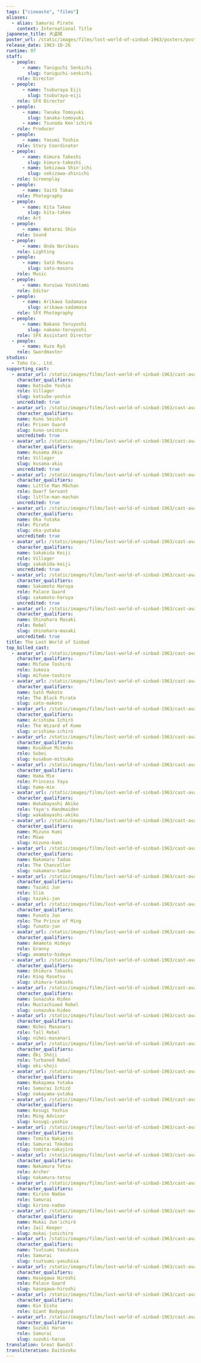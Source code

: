 ```yaml
---
tags: ["cineaste", "films"]
aliases:
  - alias: Samurai Pirate
    context: International Title
japanese_title: 大盗賊
poster_url: /static/images/films/lost-world-of-sinbad-1963/posters/poster.webp
release_date: 1963-10-26
runtime: 97
staff:
  - people:
      - name: Taniguchi Senkichi
        slug: taniguchi-senkichi
    role: Director
  - people:
      - name: Tsuburaya Eiji
        slug: tsuburaya-eiji
    role: SFX Director
  - people:
      - name: Tanaka Tomoyuki
        slug: tanaka-tomoyuki
      - name: Tsunoda Ken'ichirô
    role: Producer
  - people:
      - name: Yasumi Toshio
    role: Story Coordinator
  - people:
      - name: Kimura Takeshi
        slug: kimura-takeshi
      - name: Sekizawa Shin'ichi
        slug: sekizawa-shinichi
    role: Screenplay
  - people:
      - name: Saitô Takao
    role: Photography
  - people:
      - name: Kita Takeo
        slug: kita-takeo
    role: Art
  - people:
      - name: Watarai Shin
    role: Sound
  - people:
      - name: Onda Norikazu
    role: Lighting
  - people:
      - name: Satô Masaru
        slug: sato-masaru
    role: Music
  - people:
      - name: Kuroiwa Yoshitami
    role: Editor
  - people:
      - name: Arikawa Sadamasa
        slug: arikawa-sadamasa
    role: SFX Photography
  - people:
      - name: Nakano Teruyoshi
        slug: nakano-teruyoshi
    role: SFX Assistant Director
  - people:
      - name: Kuze Ryû
    role: Swordmaster
studios:
  - Toho Co., Ltd.
supporting_cast:
  - avatar_url: /static/images/films/lost-world-of-sinbad-1963/cast-avatars/yoshio-katsube-0.webp
    character_qualifiers:
    name: Katsube Yoshio
    role: Villager
    slug: katsube-yoshio
    uncredited: true
  - avatar_url: /static/images/films/lost-world-of-sinbad-1963/cast-avatars/seishiro-kuno-0.webp
    character_qualifiers:
    name: Kuno Seishirô
    role: Prison Guard
    slug: kuno-seishiro
    uncredited: true
  - avatar_url: /static/images/films/lost-world-of-sinbad-1963/cast-avatars/akio-kusama-0.webp
    character_qualifiers:
    name: Kusama Akio
    role: Villager
    slug: kusama-akio
    uncredited: true
  - avatar_url: /static/images/films/lost-world-of-sinbad-1963/cast-avatars/little-man-machan-0.webp
    character_qualifiers:
    name: Little Man Mâchan
    role: Dwarf Servant
    slug: little-man-machan
    uncredited: true
  - avatar_url: /static/images/films/lost-world-of-sinbad-1963/cast-avatars/yutaka-oka-0.webp
    character_qualifiers:
    name: Oka Yutaka
    role: Pirate
    slug: oka-yutaka
    uncredited: true
  - avatar_url: /static/images/films/lost-world-of-sinbad-1963/cast-avatars/keiji-sakakida-0.webp
    character_qualifiers:
    name: Sakakida Keiji
    role: Villager
    slug: sakakida-keiji
    uncredited: true
  - avatar_url: /static/images/films/lost-world-of-sinbad-1963/cast-avatars/haruya-sakamoto-0.webp
    character_qualifiers:
    name: Sakamoto Haruya
    role: Palace Guard
    slug: sakamoto-haruya
    uncredited: true
  - avatar_url: /static/images/films/lost-world-of-sinbad-1963/cast-avatars/masaki-shinohara-0.webp
    character_qualifiers:
    name: Shinohara Masaki
    role: Rebel
    slug: shinohara-masaki
    uncredited: true
title: The Lost World of Sinbad
top_billed_cast:
  - avatar_url: /static/images/films/lost-world-of-sinbad-1963/cast-avatars/toshiro-mifune-0.webp
    character_qualifiers:
    name: Mifune Toshirô
    role: Sukeza
    slug: mifune-toshiro
  - avatar_url: /static/images/films/lost-world-of-sinbad-1963/cast-avatars/makoto-sato-0.webp
    character_qualifiers:
    name: Satô Makoto
    role: The Black Pirate
    slug: sato-makoto
  - avatar_url: /static/images/films/lost-world-of-sinbad-1963/cast-avatars/ichiro-arishima-0.webp
    character_qualifiers:
    name: Arishima Ichirô
    role: The Wizard of Kume
    slug: arishima-ichiro
  - avatar_url: /static/images/films/lost-world-of-sinbad-1963/cast-avatars/mitsuko-kusabue-0.webp
    character_qualifiers:
    name: Kusabue Mitsuko
    role: Sobei
    slug: kusabue-mitsuko
  - avatar_url: /static/images/films/lost-world-of-sinbad-1963/cast-avatars/mie-hama-0.webp
    character_qualifiers:
    name: Hama Mie
    role: Princess Yaya
    slug: hama-mie
  - avatar_url: /static/images/films/lost-world-of-sinbad-1963/cast-avatars/akiko-wakabayashi-0.webp
    character_qualifiers:
    name: Wakabayashi Akiko
    role: Yaya's Handmaiden
    slug: wakabayashi-akiko
  - avatar_url: /static/images/films/lost-world-of-sinbad-1963/cast-avatars/kumi-mizuno-0.webp
    character_qualifiers:
    name: Mizuno Kumi
    role: Miwa
    slug: mizuno-kumi
  - avatar_url: /static/images/films/lost-world-of-sinbad-1963/cast-avatars/tadao-nakamaru-0.webp
    character_qualifiers:
    name: Nakamaru Tadao
    role: The Chancellor
    slug: nakamaru-tadao
  - avatar_url: /static/images/films/lost-world-of-sinbad-1963/cast-avatars/jun-tazaki-0.webp
    character_qualifiers:
    name: Tazaki Jun
    role: Slim
    slug: tazaki-jun
  - avatar_url: /static/images/films/lost-world-of-sinbad-1963/cast-avatars/jun-funato-0.webp
    character_qualifiers:
    name: Funato Jun
    role: The Prince of Ming
    slug: funato-jun
  - avatar_url: /static/images/films/lost-world-of-sinbad-1963/cast-avatars/hideyo-amamoto-0.webp
    character_qualifiers:
    name: Amamoto Hideyo
    role: Granny
    slug: amamoto-hideyo
  - avatar_url: /static/images/films/lost-world-of-sinbad-1963/cast-avatars/takashi-shimura-0.webp
    character_qualifiers:
    name: Shimura Takashi
    role: King Rasetsu
    slug: shimura-takashi
  - avatar_url: /static/images/films/lost-world-of-sinbad-1963/cast-avatars/hideo-sunazuka-0.webp
    character_qualifiers:
    name: Sunazuka Hideo
    role: Mustachioed Rebel
    slug: sunazuka-hideo
  - avatar_url: /static/images/films/lost-world-of-sinbad-1963/cast-avatars/masanari-nihei-0.webp
    character_qualifiers:
    name: Nihei Masanari
    role: Tall Rebel
    slug: nihei-masanari
  - avatar_url: /static/images/films/lost-world-of-sinbad-1963/cast-avatars/shoji-oki-0.webp
    character_qualifiers:
    name: Ôki Shôji
    role: Turbaned Rebel
    slug: oki-shoji
  - avatar_url: /static/images/films/lost-world-of-sinbad-1963/cast-avatars/yutaka-nakayama-0.webp
    character_qualifiers:
    name: Nakayama Yutaka
    role: Samurai Ichizô
    slug: nakayama-yutaka
  - avatar_url: /static/images/films/lost-world-of-sinbad-1963/cast-avatars/yoshio-kosugi-0.webp
    character_qualifiers:
    name: Kosugi Yoshio
    role: Ming Advisor
    slug: kosugi-yoshio
  - avatar_url: /static/images/films/lost-world-of-sinbad-1963/cast-avatars/nakajiro-tomita-0.webp
    character_qualifiers:
    name: Tomita Nakajirô
    role: Samurai Tokubei
    slug: tomita-nakajiro
  - avatar_url: /static/images/films/lost-world-of-sinbad-1963/cast-avatars/tetsu-nakamura-0.webp
    character_qualifiers:
    name: Nakamura Tetsu
    role: Archer
    slug: nakamura-tetsu
  - avatar_url: /static/images/films/lost-world-of-sinbad-1963/cast-avatars/nadao-kirino-0.webp
    character_qualifiers:
    name: Kirino Nadao
    role: Samurai
    slug: kirino-nadao
  - avatar_url: /static/images/films/lost-world-of-sinbad-1963/cast-avatars/junichiro-mukai-0.webp
    character_qualifiers:
    name: Mukai Jun'ichirô
    role: Jail Keeper
    slug: mukai-junichiro
  - avatar_url: /static/images/films/lost-world-of-sinbad-1963/cast-avatars/yasuhisa-tsutsumi-0.webp
    character_qualifiers:
    name: Tsutsumi Yasuhisa
    role: Samurai
    slug: tsutsumi-yasuhisa
  - avatar_url: /static/images/films/lost-world-of-sinbad-1963/cast-avatars/hiroshi-hasegawa-0.webp
    character_qualifiers:
    name: Hasegawa Hiroshi
    role: Palace Guard
    slug: hasegawa-hiroshi
  - avatar_url: /static/images/films/lost-world-of-sinbad-1963/cast-avatars/eishu-kin-0.webp
    character_qualifiers:
    name: Kin Eishu
    role: Giant Bodyguard
  - avatar_url: /static/images/films/lost-world-of-sinbad-1963/cast-avatars/haruo-suzuki-0.webp
    character_qualifiers:
    name: Suzuki Haruo
    role: Samurai
    slug: suzuki-haruo
translation: Great Bandit
transliteration: Daitôzoku
---
```

